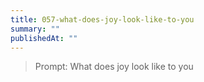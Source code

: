 ```yaml
---
title: 057-what-does-joy-look-like-to-you
summary: ""
publishedAt: ""
---
```


> Prompt: What does joy look like to you

